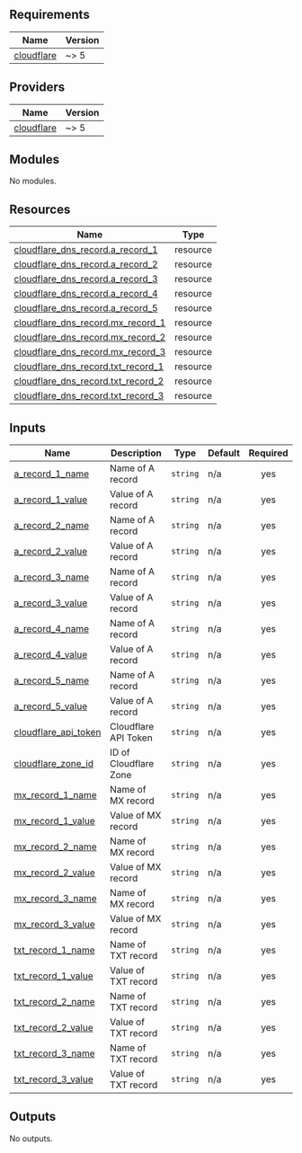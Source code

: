 <!-- BEGIN_TF_DOCS -->
## Requirements

| Name | Version |
|------|---------|
| <a name="requirement_cloudflare"></a> [cloudflare](#requirement\_cloudflare) | ~> 5 |

## Providers

| Name | Version |
|------|---------|
| <a name="provider_cloudflare"></a> [cloudflare](#provider\_cloudflare) | ~> 5 |

## Modules

No modules.

## Resources

| Name | Type |
|------|------|
| [cloudflare_dns_record.a_record_1](https://registry.terraform.io/providers/cloudflare/cloudflare/latest/docs/resources/dns_record) | resource |
| [cloudflare_dns_record.a_record_2](https://registry.terraform.io/providers/cloudflare/cloudflare/latest/docs/resources/dns_record) | resource |
| [cloudflare_dns_record.a_record_3](https://registry.terraform.io/providers/cloudflare/cloudflare/latest/docs/resources/dns_record) | resource |
| [cloudflare_dns_record.a_record_4](https://registry.terraform.io/providers/cloudflare/cloudflare/latest/docs/resources/dns_record) | resource |
| [cloudflare_dns_record.a_record_5](https://registry.terraform.io/providers/cloudflare/cloudflare/latest/docs/resources/dns_record) | resource |
| [cloudflare_dns_record.mx_record_1](https://registry.terraform.io/providers/cloudflare/cloudflare/latest/docs/resources/dns_record) | resource |
| [cloudflare_dns_record.mx_record_2](https://registry.terraform.io/providers/cloudflare/cloudflare/latest/docs/resources/dns_record) | resource |
| [cloudflare_dns_record.mx_record_3](https://registry.terraform.io/providers/cloudflare/cloudflare/latest/docs/resources/dns_record) | resource |
| [cloudflare_dns_record.txt_record_1](https://registry.terraform.io/providers/cloudflare/cloudflare/latest/docs/resources/dns_record) | resource |
| [cloudflare_dns_record.txt_record_2](https://registry.terraform.io/providers/cloudflare/cloudflare/latest/docs/resources/dns_record) | resource |
| [cloudflare_dns_record.txt_record_3](https://registry.terraform.io/providers/cloudflare/cloudflare/latest/docs/resources/dns_record) | resource |

## Inputs

| Name | Description | Type | Default | Required |
|------|-------------|------|---------|:--------:|
| <a name="input_a_record_1_name"></a> [a\_record\_1\_name](#input\_a\_record\_1\_name) | Name of A record | `string` | n/a | yes |
| <a name="input_a_record_1_value"></a> [a\_record\_1\_value](#input\_a\_record\_1\_value) | Value of A record | `string` | n/a | yes |
| <a name="input_a_record_2_name"></a> [a\_record\_2\_name](#input\_a\_record\_2\_name) | Name of A record | `string` | n/a | yes |
| <a name="input_a_record_2_value"></a> [a\_record\_2\_value](#input\_a\_record\_2\_value) | Value of A record | `string` | n/a | yes |
| <a name="input_a_record_3_name"></a> [a\_record\_3\_name](#input\_a\_record\_3\_name) | Name of A record | `string` | n/a | yes |
| <a name="input_a_record_3_value"></a> [a\_record\_3\_value](#input\_a\_record\_3\_value) | Value of A record | `string` | n/a | yes |
| <a name="input_a_record_4_name"></a> [a\_record\_4\_name](#input\_a\_record\_4\_name) | Name of A record | `string` | n/a | yes |
| <a name="input_a_record_4_value"></a> [a\_record\_4\_value](#input\_a\_record\_4\_value) | Value of A record | `string` | n/a | yes |
| <a name="input_a_record_5_name"></a> [a\_record\_5\_name](#input\_a\_record\_5\_name) | Name of A record | `string` | n/a | yes |
| <a name="input_a_record_5_value"></a> [a\_record\_5\_value](#input\_a\_record\_5\_value) | Value of A record | `string` | n/a | yes |
| <a name="input_cloudflare_api_token"></a> [cloudflare\_api\_token](#input\_cloudflare\_api\_token) | Cloudflare API Token | `string` | n/a | yes |
| <a name="input_cloudflare_zone_id"></a> [cloudflare\_zone\_id](#input\_cloudflare\_zone\_id) | ID of Cloudflare Zone | `string` | n/a | yes |
| <a name="input_mx_record_1_name"></a> [mx\_record\_1\_name](#input\_mx\_record\_1\_name) | Name of MX record | `string` | n/a | yes |
| <a name="input_mx_record_1_value"></a> [mx\_record\_1\_value](#input\_mx\_record\_1\_value) | Value of MX record | `string` | n/a | yes |
| <a name="input_mx_record_2_name"></a> [mx\_record\_2\_name](#input\_mx\_record\_2\_name) | Name of MX record | `string` | n/a | yes |
| <a name="input_mx_record_2_value"></a> [mx\_record\_2\_value](#input\_mx\_record\_2\_value) | Value of MX record | `string` | n/a | yes |
| <a name="input_mx_record_3_name"></a> [mx\_record\_3\_name](#input\_mx\_record\_3\_name) | Name of MX record | `string` | n/a | yes |
| <a name="input_mx_record_3_value"></a> [mx\_record\_3\_value](#input\_mx\_record\_3\_value) | Value of MX record | `string` | n/a | yes |
| <a name="input_txt_record_1_name"></a> [txt\_record\_1\_name](#input\_txt\_record\_1\_name) | Name of TXT record | `string` | n/a | yes |
| <a name="input_txt_record_1_value"></a> [txt\_record\_1\_value](#input\_txt\_record\_1\_value) | Value of TXT record | `string` | n/a | yes |
| <a name="input_txt_record_2_name"></a> [txt\_record\_2\_name](#input\_txt\_record\_2\_name) | Name of TXT record | `string` | n/a | yes |
| <a name="input_txt_record_2_value"></a> [txt\_record\_2\_value](#input\_txt\_record\_2\_value) | Value of TXT record | `string` | n/a | yes |
| <a name="input_txt_record_3_name"></a> [txt\_record\_3\_name](#input\_txt\_record\_3\_name) | Name of TXT record | `string` | n/a | yes |
| <a name="input_txt_record_3_value"></a> [txt\_record\_3\_value](#input\_txt\_record\_3\_value) | Value of TXT record | `string` | n/a | yes |

## Outputs

No outputs.
<!-- END_TF_DOCS -->